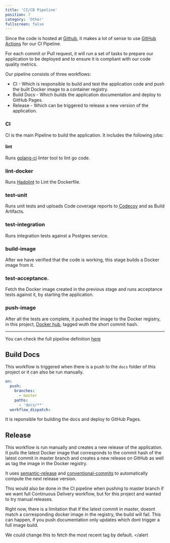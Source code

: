 ```yaml
---
title: 'CI/CD Pipeline'
position: 7
category: 'Other'
fullscreen: false
---
```


Since the code is hosted at [Github](https://github.com), it makes a lot of sense to use [GitHub Actions](https://github.com/features/actions) for our CI Pipeline.

For each commit or Pull request, it will run a set of tasks to prepare our application to be deployed and to ensure it is compliant with our code quality metrics.

Our pipeline consists of three workflows:

* CI - Which is responsible to build and test the application code and push the built Docker image to a container registry.
* Build Docs - Which builds the application documentation and deploy to GitHub Pages.
* Release - Which can be triggered to release a new version of the application.


### CI

CI is the main Pipeline to build the application. It includes the following jobs:

#### lint 

Runs [golang-ci](https://github.com/golangci/golangci-lint) linter tool to lint go code.

### lint-docker 

Runs [Hadolint](https://github.com/hadolint/hadolint) to Lint the Dockerfile.

### test-unit

Runs unit tests and uploads Code coverage reports to [Codecov](https://codecov.io/) and as Build Artifacts.

### test-integration

Runs integration tests against a Postgres service.

### build-image

After we have verified that the code is working, this stage builds a Docker image from it.

### test-acceptance.

Fetch the Docker image created in the previous stage and runs acceptance tests against it, by starting the application.

### push-image

After all the tests are complete, it pushed the image to the Docker registry, in this project, [Docker hub](https://hub.docker.com/repository/docker/brpaz/go-api-sample), tagged wuth the short commit hash.

---

You can check the full pipeline definition [here](https://github.com/brpaz/go-api-sample/blob/master/.github/workflows/ci.yml)


## Build Docs

This workflow is triggered when there is a push to the `docs` folder of this project or it can also be run manually.

```yaml
on:
  push:
    branches:
      - master
    paths:
      - 'docs/**'
  workflow_dispatch:
```

It is reponsible for building the docs and deploy to GitHub Pages.


## Release

This workflow is run manually and creates a new release of the application. It pulls the latest Docker image that corresponds to the commit hash of the latest commit in master branch
and creates a new release on GitHub as well as tag the image in the Docker registry.

It uses [semantic-release](https://github.com/semantic-release/semantic-release) and [conventional-commits](https://www.conventionalcommits.org/en/v1.0.0/) to automatically
compute the next release version.

This would also be done in the CI pipeline when pushing to master branch if we want full Continuous Delivery workflow, but for this project and wanted to try manual releases.

<alert>
Right now, there is a limitation that if the latest commit in master, doesnt match a corresponding docker image in the registry, the build will fail.
This can happen, if you push documentation only updates which dont trigger a full image build.

We could change this to fetch the most recent tag by default.
</alert
